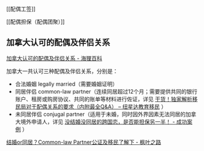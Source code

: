 
[[配偶工签]]

[[配偶担保（配偶团聚）]]


## 加拿大认可的配偶及伴侣关系

[加拿大认可的配偶及伴侣关系 - 海狸百科](https://www.hailibk.com/knowledge/sponsor-partner/)

加拿大一共认可三种配偶及伴侣关系，分别是：
-   合法婚姻 legally married（需要婚姻证明）
-   同居伴侣 common-law partner（连续同居超过12个月；需要提供共同的银行账户、租房或购房协议、共同的账单等材料进行佐证，详见 [干货！独家解析移民局对于配偶关系的要求（内附最全Q&A） – 纽星达教育移民](https://www.newstarsec.com/?p=2998) ）
-   未同居伴侣 conjugal partner（适用于未婚，同时因外界因素无法同居的加拿大境外申请人，详见 [没结婚没同居的跨国恋，是否能担保另一半！ - 成功案例](https://yearn-learn.com/case-35/2022/25/02/14/02/30/2/) ）

[结婚or同居？Common-law Partner公证及移民了解下 - 枫叶之路](https://www.lifeca.com/common-law-partner/)

